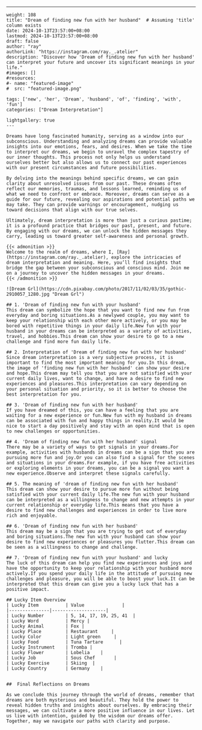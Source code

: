---
    weight: 108
    title: "Dream of finding new fun with her husband"  # Assuming 'title' column exists
    date: 2024-10-13T23:57:00+08:00
    lastmod: 2024-10-13T23:57:00+08:00
    draft: false
    author: "ray"
    authorLink: "https://instagram.com/ray._.atelier"
    description: "Discover how 'Dream of finding new fun with her husband' can interpret your future and uncover its significant meanings in your life."
    #images: []
    #resources:
    #- name: "featured-image"
    #  src: "featured-image.png"
    
    tags: ['new', 'her', 'Dream', 'husband', 'of', 'finding', 'with', 'fun']
    categories: ["Dream Interpretation"]
    
    lightgallery: true
    ---
    
    Dreams have long fascinated humanity, serving as a window into our subconscious. Understanding and analyzing dreams can provide valuable insights into our emotions, fears, and desires. When we take the time to interpret our dreams, we begin to unravel the complex tapestry of our inner thoughts. This process not only helps us understand ourselves better but also allows us to connect our past experiences with our present circumstances and future possibilities.
    
    By delving into the meanings behind specific dreams, we can gain clarity about unresolved issues from our past. These dreams often reflect our memories, traumas, and lessons learned, reminding us of what we need to confront or embrace. Moreover, dreams can serve as a guide for our future, revealing our aspirations and potential paths we may take. They can provide warnings or encouragement, nudging us toward decisions that align with our true selves.
    
    Ultimately, dream interpretation is more than just a curious pastime; it is a profound practice that bridges our past, present, and future. By engaging with our dreams, we can unlock the hidden messages they carry, leading us toward greater self-awareness and personal growth.
    
    {{< admonition >}}
    Welcome to the realm of dreams, where I, [Ray](https://instagram.com/ray._.atelier), explore the intricacies of dream interpretation and meaning. Here, you’ll find insights that bridge the gap between your subconscious and conscious mind. Join me on a journey to uncover the hidden messages in your dreams.
    {{< /admonition >}}
    
    ![Dream Grl](https://cdn.pixabay.com/photo/2017/11/02/03/35/gothic-2910057_1280.jpg "Dream Grl")
    
    ## 1. 'Dream of finding new fun with your husband'
    This dream can symbolize the hope that you want to find new fun from everyday and boring situations.As a newlywed couple, you may want to keep your relationship with each other more actively, or you may be bored with repetitive things in your daily life.New fun with your husband in your dreams can be interpreted as a variety of activities, travel, and hobbies.This dream can show your desire to go to a new challenge and find more fun daily life.
    
    ## 2. Interpretation of 'Dream of finding new fun with her husband'
    Since dream interpretation is a very subjective process, it is important to find the most important meaning for you.In this dream, the image of 'finding new fun with her husband' can show your desire and hope.This dream may tell you that you are not satisfied with your current daily lives, want to change, and have a desire to find new experiences and pleasures.This interpretation can vary depending on your personal situation and priority, so it is better to choose the best interpretation for you.
    
    ## 3. 'Dream of finding new fun with her husband'
    If you have dreamed of this, you can have a feeling that you are waiting for a new experience or fun.New fun with my husband in dreams can be associated with fun and happy things in reality.It would be nice to start a day positively and stay with an open mind that is open to new challenges or opportunities.
    
    ## 4. 'Dream of finding new fun with her husband' signal
    There may be a variety of ways to get signals in your dreams.For example, activities with husbands in dreams can be a sign that you are pursuing more fun and joy.Or you can also find a signal for the scenes and situations in your dreams.For example, if you have free activities or exploring elements in your dreams, you can be a signal you want a new experience.Observe and interpret these signals carefully.
    
    ## 5. The meaning of 'dream of finding new fun with her husband'
    This dream can show your desire to pursue more fun without being satisfied with your current daily life.The new fun with your husband can be interpreted as a willingness to change and new attempts in your current relationship or everyday life.This means that you have a desire to find new challenges and experiences in order to live more rich and enjoyable.
    
    ## 6. 'Dream of finding new fun with her husband'
    This dream may be a sign that you are trying to get out of everyday and boring situations.The new fun with your husband can show your desire to find new experiences or pleasures you flutter.This dream can be seen as a willingness to change and challenge.
    
    ## 7. 'Dream of finding new fun with your husband' and lucky
    The luck of this dream can help you find new experiences and joys and have the opportunity to keep your relationship with your husband more actively.If you spend your daily life in the attitude of pursuing new challenges and pleasure, you will be able to boost your luck.It can be interpreted that this dream can give you a lucky luck that has a positive impact.
    
    ## Lucky Item Overview
    | Lucky Item          | Value              |
    |---------------|--------------------|
    | Lucky Number        | 5, 14, 17, 19, 25, 41  |
    | Lucky Word          | Mercy |
    | Lucky Animal        | Fox |
    | Lucky Place         | Restaurant     |
    | Lucky Color         | Light green     |
    | Lucky Food          | Tuna Tartare      |
    | Lucky Instrument    | Tromba |
    | Lucky Flower        | Lobelia    |
    | Lucky Job           | Sous Chef       |
    | Lucky Exercise      | Skiing  |
    | Lucky Country       | Germany    |
    
    
    ##  Final Reflections on Dreams
    
    As we conclude this journey through the world of dreams, remember that dreams are both mysterious and beautiful. They hold the power to reveal hidden truths and insights about ourselves. By embracing their messages, we can cultivate a more positive influence in our lives. Let us live with intention, guided by the wisdom our dreams offer. Together, may we navigate our paths with clarity and purpose.
    